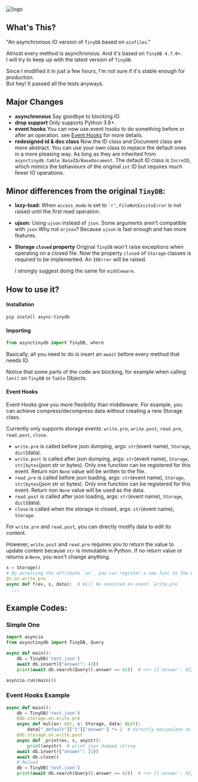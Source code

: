 ![logo](https://raw.githubusercontent.com/msiemens/tinydb/master/artwork/logo.png)

## What's This?

"An asynchronous IO version of `TinyDB` based on `aiofiles`."

Almost every method is asynchronous. And it's based on `TinyDB 4.7.0+`.  
I will try to keep up with the latest version of `TinyDB`.

Since I modified it in just a few hours, I'm not sure if it's stable enough for production.  
But hey! It passed all the tests anyways.

## Major Changes
* **asynchronous** Say goodbye to blocking IO.
* **drop support** Only supports Python 3.8+.
* **event hooks** You can now use event hooks to do something before or after an operation. see [Event Hooks](#event-hooks) for more details.
* **redesigned id & doc class** Now the ID class and Document class are more abstract. You can use your own class to replace the default ones in a more pleasing way.
  As long as they are inherited from `asynctinydb.table.BaseID/BaseDocument`. The default ID class is `IncreID`, which mimics the behaviours of the original `int` ID but requires much fewer IO operations.

## Minor differences from the original `TinyDB`:

* **lazy-load:** When `access_mode` is set to `'r'`, `FileNotExistsError` is not raised until the first read operation.

* **ujson:** Using `ujson` instead of `json`. Some arguments aren't compatible with `json`
  Why not `orjson`? Because `ujson` is fast enough and has more features.
  
* **Storage `closed` property** Original `TinyDB` won't raise exceptions when operating on a closed file. Now the property `closed` of `Storage` classes is required to be implemented. An `IOError` will be raised.
  
  I strongly suggest doing the same for `middleware`.

## How to use it?

#### Installation

```Bash
pip install async-tinydb
```

#### Importing
```Python
from asynctinydb import TinyDB, where
```


Basically, all you need to do is insert an `await` before every method that needs IO.

Notice that some parts of the code are blocking, for example when calling `len()` on `TinyDB` or `Table` Objects.

#### Event Hooks
Event Hooks give you more flexibility than middleware.
For example, you can achieve compress/decompress data without creating a new Storage class.

Currently only supports storage events: `write.pre`, `write.post`, `read.pre`, `read.post`, `close`.

* `write.pre` is called before json dumping, args: `str`(event name), `Storage`, `dict`(data).
* `write.post` is called after json dumping, args: `str`(event name), `Storage`, `str|bytes`(json str or bytes).
  Only one function can be registered for this event. Return non `None` value will be written to the file.
* `read.pre` is called before json loading, args: `str`(event name), `Storage`, `str|bytes`(json str or bytes).
  Only one function can be registered for this event. Return non `None` value will be used as the data.
* `read.post` is called after json loading, args: `str`(event name), `Storage`, `dict`(data).
* `close` is called when the storage is closed, args: `str`(event name), `Storage`.

For `write.pre` and `read.post`, you can directly modify data to edit its content.

However, `write.post` and `read.pre` requires you to return the value to update content because `str` is immutable in Python. If no return value or returns a `None`, you won't change anything.

```Python
s = Storage()
# By accessing the attribute `on`, you can register a new func to the event
@s.on.write.pre
async def f(ev, s, data):  # Will be executed on event `write.pre`
  ...
```



## Example Codes:

### Simple One

```Python
import asyncio
from asynctinydb import TinyDB, Query

async def main():
    db = TinyDB('test.json')
    await db.insert({"answer": 42})
    print(await db.search(Query().answer == 42))  # >>> [{'answer': 42}] 

asyncio.run(main())
```
### Event Hooks Example

```Python
async def main():
    db = TinyDB('test.json')
    @db.storage.on.write.pre
    async def mul(ev: str, s: Storage, data: dict):
        data["_default"]["1"]['answer'] *= 2  # directly manipulate on data
    @db.storage.on.write.post
    async def _print(ev, s, anystr):
      	print(anystr)  # print json dumped string
    await db.insert({"answer": 21})
    await db.close()
    # Reload
    db = TinyDB('test.json')
    print(await db.search(Query().answer == 42))  # >>> [{'answer': 42}] 
```
